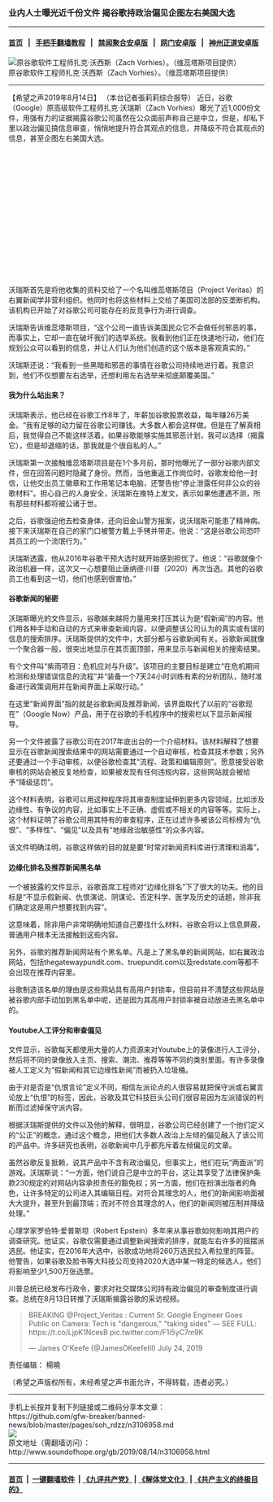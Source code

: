 ### 业内人士曝光近千份文件 揭谷歌持政治偏见企图左右美国大选
------------------------

#### [首页](https://github.com/gfw-breaker/banned-news/blob/master/README.md) &nbsp;&nbsp;|&nbsp;&nbsp; [手把手翻墙教程](https://github.com/gfw-breaker/guides/wiki) &nbsp;&nbsp;|&nbsp;&nbsp; [禁闻聚合安卓版](https://github.com/gfw-breaker/bn-android) &nbsp;&nbsp;|&nbsp;&nbsp; [网门安卓版](https://github.com/oGate2/oGate) &nbsp;&nbsp;|&nbsp;&nbsp; [神州正道安卓版](https://github.com/SzzdOgate/update) 



<div class="zhidingtu">
 <div class="ar-wrap-3x2">
  <img alt="原谷歌软件工程师扎克·沃西斯（Zach Vorhies）。（维蕊塔斯项目提供）" class="ar-wrap-inside-fill" src="http://img.soundofhope.org/2019/08/8.14-3-600x360.jpg"/>
 </div>
 <div class="caption">
  原谷歌软件工程师扎克·沃西斯（Zach Vorhies）。（维蕊塔斯项目提供）
 </div>
</div>
<hr/>
<div class="content">
 <p>
  <span class="content-info-date">
   【希望之声2019年8月14日】
  </span>
  <span class="content-info-type">
   （本台记者張莉莉综合报导）
  </span>
  近日，谷歌（Google）原高级软件工程师扎克·沃瑞斯（Zach Vorhies）曝光了近1,000份文件，用强有力的证据揭露谷歌公司虽然在公众面前声称自己是中立，但是，却私下里以政治偏见搞信息审查，悄悄地提升符合其观点的信息，并降级不符合其观点的信息，甚至企图左右美国大选。
 </p>
 <div class="widget ad-300x250 ad-ecf">
  <!-- ZW30 Post Embed 300x250 1 -->
  <ins class="adsbygoogle" data-ad-client="ca-pub-1519518652909441" data-ad-slot="9768754376" style="display:inline-block;width:300px;height:250px">
  </ins>
 </div>
 <p>
  沃瑞斯首先是将他收集的资料交给了一个名叫维蕊塔斯项目（Project Veritas）的右翼新闻学非营利组织。他同时也将这些材料上交给了美国司法部的反垄断机构。该机构已开始了对谷歌公司可能存在的反竞争行为进行调查。
 </p>
 <p>
  沃瑞斯告诉维蕊塔斯项目，“这个公司一直告诉美国民众它不会做任何邪恶的事，而事实上，它却一直在破坏我们的选举系统。我看到他们正在快速地行动，他们在规划公众可以看到的信息，并让人们认为他们创造的这个版本是客观真实的。”
 </p>
 <p>
  沃瑞斯还说：“我看到一些黑暗和邪恶的事情在谷歌公司持续地进行着。我意识到，他们不仅想要左右选举，还想利用左右选举来彻底颠覆美国。”
 </p>
 <h4>
  <strong>
   我为什么站出来？
  </strong>
 </h4>
 <p>
  沃瑞斯表示，他已经在谷歌工作8年了，年薪加谷歌股票收益，每年赚26万美金。“我有足够的动力留在谷歌公司赚钱。大多数人都会这样做。但是在了解真相后，我觉得自己不能这样活着。如果谷歌能够实施其邪恶计划，我可以选择（揭露它），但是却退缩的话，那我就是个很自私的人。”
 </p>
 <p>
  沃瑞斯第一次接触维蕊塔斯项目是在1个多月前，那时他曝光了一部分谷歌内部文件，但在回答问题时隐藏了身份。然而，当他重返工作岗位时，谷歌发给他一封信，让他交出员工徽章和工作用笔记本电脑，还警告他“停止泄露任何非公众的谷歌材料”。担心自己的人身安全，沃瑞斯在推特上发文，表示如果他遭遇不测，所有那些材料都将被公诸于世。
 </p>
 <p>
  之后，谷歌强迫他去检查身体，还向旧金山警方报案，说沃瑞斯可能患了精神病。接下来沃瑞斯在自己的家门口被警方戴上手铐并带走。他说：“这是谷歌公司恐吓其员工的一个流氓行为。”
 </p>
 <p>
  沃瑞斯透露，他从2016年谷歌干预大选时就开始感到担忧了。他说：“谷歌就像个政治机器一样，这次又一心想要阻止唐纳德·川普（2020）再次当选。其他的谷歌员工也看到这一切，他们也感到很害怕。”
 </p>
 <h4>
  <strong>
   谷歌新闻的秘密
  </strong>
 </h4>
 <p>
  沃瑞斯曝光的文件显示，谷歌越来越将力量用来打压其认为是“假新闻”的内容。他们用各种手动和自动的方式来审查新闻内容，以便调整该公司认为的真实或有误的信息的搜索排序。沃瑞斯提供的文件中，大部分都与谷歌新闻有关。谷歌新闻就像一个聚合器一般，很突出地显示在其页面顶部，用来显示与新闻相关的搜索结果。
 </p>
 <div>
 </div>
 <p>
  有个文件叫“紫雨项目：危机应对与升级”。该项目的主要目标是建立“在危机期间检测和处理错误信息的流程”并“装备一个7天24小时训练有素的分析团队，随时准备进行政策调用并在新闻界面上采取行动。”
 </p>
 <p>
  在这里“新闻界面”指的就是谷歌新闻及推荐新闻，该界面取代了以前的“谷歌现在”（Google Now）产品，用于在谷歌的手机程序中的搜索栏以下显示新闻报导。
 </p>
 <p>
  另一个文件披露了谷歌公司在2017年底出台的一个介绍材料。该材料解释了想要显示在谷歌新闻搜索结果中的网站需要通过一个自动审核，检查其技术参数；另外还要通过一个手动审核，以便谷歌检查其“流程、政策和编辑原则”。愿意接受谷歌审核的网站会被反复地检查，如果被发现有任何违规内容，这些网站就会被给予“降级惩罚”。
 </p>
 <p>
  这个材料表明，谷歌可以用这种程序将其审查制度延伸到更多内容领域，比如涉及边缘性、有争议的内容，比如事实上不正确、虚假或不相关的内容等等。实际上，这个材料证明了谷歌公司用其特有的审查程序，正在过滤许多被该公司标榜为“仇恨”、“多样性”、“偏见”以及具有“地缘政治敏感性”的众多内容。
 </p>
 <p>
  该文件明确注明，谷歌这样做的目的就是要“时常对新闻资料库进行清理和消毒”。
 </p>
 <h4>
  <strong>
   边缘化排名及推荐新闻黑名单
  </strong>
 </h4>
 <p>
  一个被披露的文件显示，谷歌首席工程师对“边缘化排名”下了很大的功夫。他的目标是“不显示假新闻、仇恨演说、阴谋论、否定科学、医学及历史的话题，除非我们确定这是用户想要找到内容”。
 </p>
 <p>
  这意味着，除非用户非常明确地知道自己要找什么材料，谷歌会将以上信息屏蔽，普通用户根本无法接触到这些内容。
 </p>
 <p>
  另外，谷歌的推荐新闻网站有个黑名单。凡是上了黑名单的新闻网站，如右翼政治网站，包括thegatewaypundit.com、truepundit.com以及redstate.com等都不会出现在推荐内容里。
 </p>
 <p>
  谷歌制造该名单的理由是这些网站具有高用户封锁率，但目前并不清楚这些网站是被谷歌内部手动加到黑名单中呢，还是因为其高用户封锁率被自动放进去黑名单中的。
 </p>
 <h4>
  <strong>
   Youtube人工评分和审查偏见
  </strong>
 </h4>
 <p>
  文件显示，谷歌每天都使用大量的人力资源来对Youtube上的录像进行人工评分，然后将不同的录像放入主页、搜索、潮流、推荐等等不同的类别里面。有许多录像被人工定义为“假新闻和其它边缘性新闻”而被扔入垃圾桶。
 </p>
 <p>
  由于对是否是“仇恨言论”定义不同，相信左派论点的人很容易就把保守派或右翼言论放上“仇恨”的标签，因此，谷歌及其它科技巨头公司们很容易因为左派错误的判断而过滤掉保守派内容。
 </p>
 <p>
  根据沃瑞斯提供的文件以及他的解释，很明显，谷歌公司已经创建了一个他们定义的“公正”的概念，通过这个概念，把他们大多数人政治上左倾的偏见融入了该公司的产品中。许多研究也表明，谷歌新闻中几乎都充斥着左倾偏见的文章。
 </p>
 <p>
  虽然谷歌反复抵赖，说其产品中不含有政治偏见，但事实上，他们在玩“两面派”的游戏。沃瑞斯说：“一方面，他们说自己是中立的平台，这让其享受了法律保护条款230规定的对网站内容承担责任的豁免权；另一方面，他们在扮演出版者的角色，让许多特定的公司进入其编辑日程。对符合其理念的人，他们的新闻影响面被大大提升，甚至升到最顶端；而对不符合其理念的人，他们的新闻则被压制并降级处理。”
 </p>
 <p>
  心理学家罗伯特·爱普斯坦（Robert Epstein）多年来从事谷歌如何影响其用户的调查研究。他证实，谷歌仅需要通过调整新闻搜索的排序，就能左右许多的摇摆派选民。他证实，在2016年大选中，谷歌成功地将260万选民拉入希拉里的阵营。他警告，如果谷歌及脸书等大科技公司支持2020大选中某一特定的候选人，他们将影响至少1,500万张选票。
 </p>
 <p>
  川普总统已经发布行政令，要求对社交媒体公司持有政治偏见的审查制度进行调查。总统在8月13日转推了沃瑞斯揭露谷歌的采访视频。
 </p>
 <blockquote class="twitter-tweet" data-dnt="true" data-width="550">
  <p dir="ltr" lang="en">
   BREAKING
   <span href="https://twitter.com/Project_Veritas?ref_src=twsrc%5Etfw">
    @Project_Veritas
   </span>
   : Current Sr. Google Engineer Goes Public on Camera: Tech is "dangerous," "taking sides" — SEE FULL:
   <span href="https://t.co/LjpK1NcesB">
    https://t.co/LjpK1NcesB
   </span>
   <span href="https://t.co/F1i5yC7m9K">
    pic.twitter.com/F1i5yC7m9K
   </span>
  </p>
  <p>
   — James O'Keefe (@JamesOKeefeIII)
   <span href="https://twitter.com/JamesOKeefeIII/status/1153984734021718016?ref_src=twsrc%5Etfw">
    July 24, 2019
   </span>
  </p>
 </blockquote>
 <p>
 </p>
 <div class="content-info-btm">
  <p class="content-info-zerenbianji">
   <span class="content-info-title">
    责任编辑：
   </span>
   <span class="content-info-content">
    楊曉
   </span>
  </p>
  <p class="content-info-refernote">
   （希望之声版权所有，未经希望之声书面允许，不得转载，违者必究。）
  </p>
 </div>
</div>

<hr/>
手机上长按并复制下列链接或二维码分享本文章：<br/>
https://github.com/gfw-breaker/banned-news/blob/master/pages/soh_rdzz/n3106958.md <br/>
<a href='https://github.com/gfw-breaker/banned-news/blob/master/pages/soh_rdzz/n3106958.md'><img src='https://github.com/gfw-breaker/banned-news/blob/master/pages/soh_rdzz/n3106958.md.png'/></a> <br/>
原文地址（需翻墙访问）：http://www.soundofhope.org/gb/2019/08/14/n3106958.html


------------------------
#### [首页](https://github.com/gfw-breaker/banned-news/blob/master/README.md) &nbsp;|&nbsp; [一键翻墙软件](https://github.com/gfw-breaker/nogfw/blob/master/README.md) &nbsp;| [《九评共产党》](https://github.com/gfw-breaker/9ping.md/blob/master/README.md#九评之一评共产党是什么) | [《解体党文化》](https://github.com/gfw-breaker/jtdwh.md/blob/master/README.md) | [《共产主义的终极目的》](https://github.com/gfw-breaker/gczydzjmd.md/blob/master/README.md)


<img src='http://gfw-breaker.win/banned-news/pages/soh_rdzz/n3106958.md' width='0px' height='0px'/>